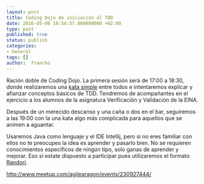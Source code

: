 ```yaml
---
layout: post
title: Coding Dojo de iniciación al TDD
date: 2016-05-06 18:54:57.000000000 +02:00
type: post
published: true
status: publish
categories:
- General
tags: []
author:  francho
---
```

Ración doble de Coding Dojo. La primera sesión será de 17:00 a 18:30,
donde realizaremos una [kata
simple](https://en.wikipedia.org/wiki/Kata_%28programming%29) entre
todos e intentaremos explicar y afianzar conceptos básicos de TDD.
Tendremos de acompañantes en el ejercicio a los alumnos de la asignatura
Verificación y Validación de la EINA.

Después de un merecido descanso y una caña o dos en el bar, seguiremos a
las 19:00 con la una kata algo más complicada para aquellos que se
animen a aguantar.

Usaremos Java como lenguaje y el IDE Intellij, pero si no eres familiar
con ellos no te preocupes la idea es aprender y pasarlo bien. No se
requieren conocimientos específicos de ningún tipo, solo ganas de
aprender y mejorar. Eso sí estate dispuesto a participar pues
utilizaremos el formato
[Randori](http://www.stefanhendriks.com/2012/09/20/a-randori-with-corey-haines/).

http://www.meetup.com/agilearagon/events/230927444/
